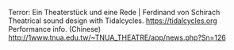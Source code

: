 Terror: Ein Theaterstück und eine Rede | Ferdinand von Schirach  
Theatrical sound design with Tidalcycles. https://tidalcycles.org  
Performance info. (Chinese)  
http://1www.tnua.edu.tw/~TNUA_THEATRE/app/news.php?Sn=126


